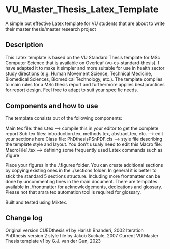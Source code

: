 # VU_Master_Thesis_Latex_Template
A simple but effective Latex template for VU students that are about to write their master thesis/master research project 

## Description
This Latex template is based on the VU Standard Thesis template for MSc Computer Science that is available on Overleaf (vu-cs-standard-thesis). I have adapted it to make it simpler and more suitable for use in health sector study directions (e.g. Human Movement Science, Technical Medicine, Biomedical Sciences,  Biomedical Technology, etc.).
The template complies to main rules for a MSc thesis report and furthermore applies best practices for report design. Feel free to adapt to suit your specific needs.

## Components and how to use
The template consists out of the following components:

  Main tex file: thesis.tex --> compile this in your editor to get the complete report
  Sub tex files: introduction.tex, methods.tex, abstract.tex, etc. --> edit your sections here
  Class file: PhDthesisPSnPDF.cls --> style file describing the template style and layout. You don't usualy need to edit this
  Macro file: MacroFile1.tex --> defining some frequently used Latex commands such as \figure
  
Place your figures in the .\figures folder.
You can create additional sections by copying existing ones in the ./sections folder. In general it is better to stick the standard 5 sections structure.
Including more frontmatter can be done by uncommenting lines in the main document. There are templates available in ./frontmatter for acknowledgements, dedications and glossary. Please not that arara tex automation tool is required for glossary.

Built and tested using Miktex.

## Change log
Original version CUEDthesis v1 by Harish Bhanderi, 2002
Iteration PhDthesis version 2 style file by Jakob Suckale, 2007
Current VU Master Thesis template v1 by G.J. van der Gun, 2023
